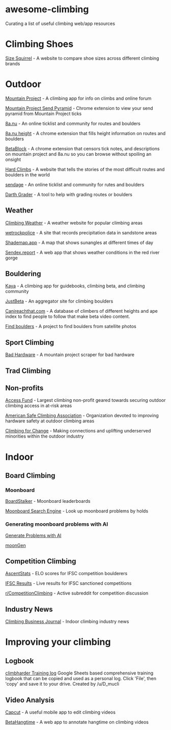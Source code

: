 # awesome-climbing

Curating a list of useful climbing web/app resources

# Climbing Shoes

[Size Squirrel](https://sizesquirrel.com/) - A website to compare shoe sizes across different climbing brands

# Outdoor 

[Mountain Project](https://www.mountainproject.com/) - A climbing app for info on climbs and online forum

[Mountain Project Send Pyramid](https://chromewebstore.google.com/detail/mountain-project-send-pyr/fdnfbapicfkfkplchkelkecchbcniaie) - Chrome extension to view your send pyramid from Mountain Project ticks

[8a.nu](https://www.8a.nu/) - An online ticklist and community for routes and boulders

[8a.nu height](https://chromewebstore.google.com/detail/8anu-height/oialkklcgchchhobefifjfpgbkcnhhna) - A chrome extension that fills height information on routes and boulders

[BetaBlock](https://chromewebstore.google.com/detail/betablock/mahobpgiehopfjpgnbaabebmnimbcfdg) - A chrome extension that censors tick notes, and descriptions on mountain project and 8a.nu so you can browse without spoiling an onsight

[Hard Climbs](https://hardclimbs.info/) - A website that tells the stories of the most difficult routes and boulders in the world

[sendage](https://sendage.com/) - An online ticklist and community for rutes and boulders

[Darth Grader](https://darth-grader.net/) - A tool to help with grading routes or boulders


## Weather
[Climbing Weather](https://www.climbingweather.com/) - A weather website for popular climbing areas

[wetrockpolice](https://wetrockpolice.com/redrock) - A site that records precipitation data in sandstone areas

[Shademap.app](https://shademap.app/) - A map that shows sunangles at different times of day

[Sendex.report](https://sendex.report/) - A web app that shows weather conditions in the red river gorge

## Bouldering

[Kaya](https://kayaclimb.com/) - A climbing app for guidebooks, climbing beta, and climbing community

[JustBeta](https://www.justbeta.net/) - An aggregator site for climbing boulders

[Canireachthat.com](https://canireachthat.com) - A database of climbers of different heights and ape index to find people to follow that make beta video content.

[Find boulders](https://github.com/pszemraj/BoulderAreaDetector) - A project to find boulders from satellite photos

## Sport Climbing

[Bad Hardware](https://github.com/hanswebster/mountain_project_bad_hardware) - A mountain project scraper for bad hardware

## Trad Climbing

## Non-profits

[Access Fund](https://www.accessfund.org/) - Largest climbing non-profit geared towards securing outdoor climbing access in at-risk areas

[American Safe Climbing Association](https://safeclimbing.org/) - Organization devoted to improving hardware safety at outdoor climbing areas

[Climbing for Change](https://www.climbing4change.org/) - Making connections and uplifting underserved minorities within the outdoor industry 

# Indoor

## Board Climbing

### Moonboard

[BoardStalker](https://boardstalker.com/) - Moonboard leaderboards

[Moonboard Search Engine](http://mb.timparkin.net/) - Look up moonboard problems by holds

### Generating moonboard problems with AI
[Generate Problems with AI](https://github.com/andrew-houghton/moon-board-climbing)

[moonGen](https://github.com/gestalt-howard/moonGen)

## Competition Climbing

[AscentStats](https://ascentstats.com/competition-climbing/) - ELO scores for IFSC competition boulderers

[IFSC Results](https://ifsc.results.info/) - Live results for IFSC sanctioned competitions

[r/CompetitionClimbing](https://www.reddit.com/r/CompetitionClimbing/) - Active subreddit for competition discussion

## Industry News

[Climbing Business Journal](https://www.climbingbusinessjournal.com/) - Indoor climbing industry news

# Improving your climbing

## Logbook

[climbharder Training log](https://docs.google.com/spreadsheets/d/18hoZb5ZopO8P18SxIiz6seronM6kCGDoqss0trYo6Ms/edit#gid=1881188582) Google Sheets based comprehensive training logbook that can be copied and used as a personal log. Click 'File', then 'copy' and save it to your drive. Created by /u/D_mucli

## Video Analysis

[Capcut](https://www.capcut.com/) - A useful mobile app to edit climbing videos

[BetaHangtime](https://betahangtime.askadam.me) - A web app to annotate hangtime on climbing videos




